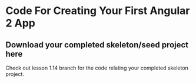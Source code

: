 # Code For Creating Your First Angular 2 App

## Download your completed skeleton/seed project here

Check out lesson 1.14 branch for the code relating your completed skeleton project. 
